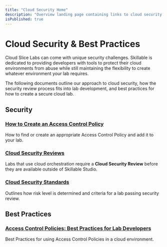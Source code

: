 ```yaml
---
title: "Cloud Security Home"
description: "Overview landing page containing links to cloud security resources."
isPublished: true
---
```


# Cloud Security & Best Practices

Cloud Slice Labs can come with unique security challenges. Skillable is dedicated to providing developers with tools to protect their cloud environments from abuse while still maintaining the flexibility to create whatever environment your lab requires. 

The following documents outline our approach to cloud security, how the security review process fits into lab development, and best practices for how to create a secure cloud lab.

## Security

### [How to Create an Access Control Policy](../create-a-restriction-policy.md)
How to find or create an appropriate Access Control Policy and add it to your lab.

### [Cloud Security Reviews](./cloud-security-review.md)
Labs that use cloud orchestration require a **Cloud Security Review** before they are available outside of Skillable Studio.

### [Cloud Security Standards](./cloud-security-standards.md)
Outlines how risk level is determined and criteria for a lab passing security review.

## Best Practices

### [Access Control Policies: Best Practices for Lab Developers](../acp-best-practices.md)
Best Practices for using Access Control Policies in a cloud environment.


